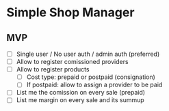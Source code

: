 # Simple Shop Manager

## MVP
- [ ] Single user / No user auth / admin auth (preferred)
- [ ] Allow to register comissioned providers
- [ ] Allow to register products
   - [ ] Cost type: prepaid or postpaid (consignation)
   - [ ] If postpaid: allow to assign a provider to be paid
- [ ] List me the comission on every sale (prepaid)
- [ ] List me margin on every sale and its summup
